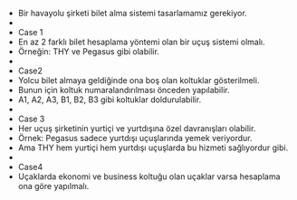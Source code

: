  *  Bir havayolu şirketi bilet alma sistemi tasarlamamız gerekiyor.
 *
 *  Case 1
 *  En az 2 farklı bilet hesaplama yöntemi olan bir uçuş sistemi olmalı.
 *  Örneğin: THY ve Pegasus gibi olabilir.
 *
 *  Case2
 *  Yolcu bilet almaya geldiğinde ona boş olan koltuklar gösterilmeli.
 *  Bunun için koltuk numaralandırılması önceden yapılabilir.
 *  A1, A2, A3, B1, B2, B3 gibi koltuklar doldurulabilir.
 *
 *  Case 3
 *  Her uçuş şirketinin yurtiçi ve yurtdışına özel davranışları olabilir.
 *  Örnek: Pegasus sadece yurtdışı uçuşlarında yemek veriyordur.
 *  Ama THY hem yurtiçi hem yurtdışı uçuşlarda bu hizmeti sağlıyordur gibi.
 *
 *  Case4
 *  Uçaklarda ekonomi ve business koltuğu olan uçaklar varsa hesaplama ona göre yapılmalı.
